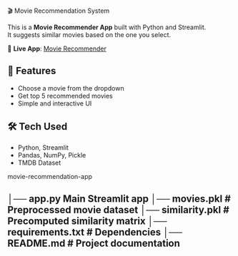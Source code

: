 🎬 Movie Recommendation System  

This is a **Movie Recommender App** built with Python and Streamlit.  
It suggests similar movies based on the one you select.  

🔗 **Live App**: [Movie Recommender](https://movie-recommender-rc.streamlit.app)  

## 🚀 Features  
- Choose a movie from the dropdown  
- Get top 5 recommended movies  
- Simple and interactive UI  

## 🛠️ Tech Used  
- Python, Streamlit  
- Pandas, NumPy, Pickle  
- TMDB Dataset  

 movie-recommendation-app

│── app.py                 Main Streamlit app
│── movies.pkl            # Preprocessed movie dataset
│── similarity.pkl        # Precomputed similarity matrix
│── requirements.txt      # Dependencies
│── README.md             # Project documentation
---